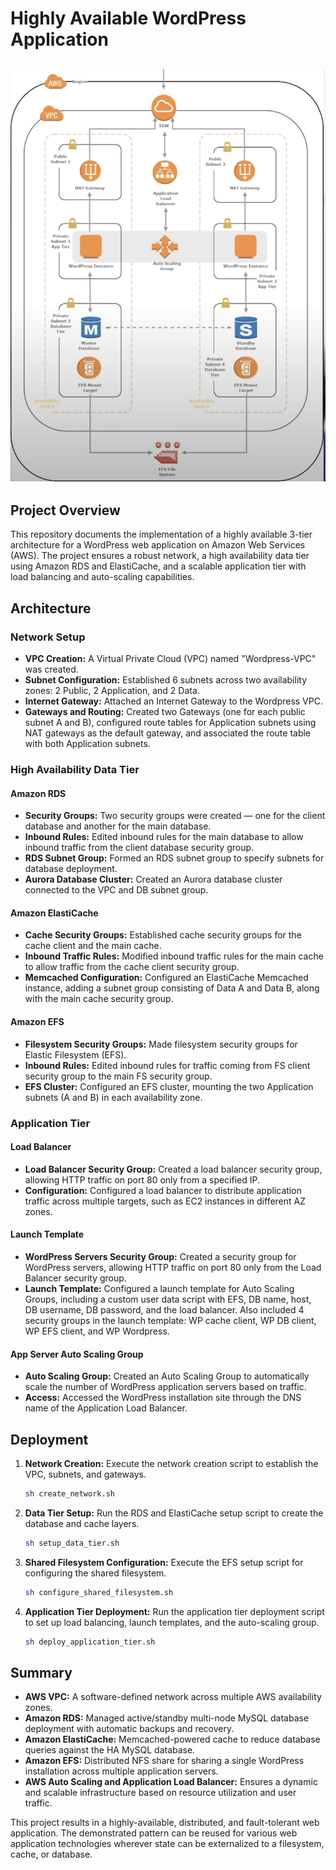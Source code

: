 # Highly Available WordPress Application

![Alt text](Full-Architecture.png)
----

## Project Overview

This repository documents the implementation of a highly available 3-tier architecture for a WordPress web application on Amazon Web Services (AWS). The project ensures a robust network, a high availability data tier using Amazon RDS and ElastiCache, and a scalable application tier with load balancing and auto-scaling capabilities.

## Architecture

### Network Setup

- **VPC Creation:** A Virtual Private Cloud (VPC) named "Wordpress-VPC" was created.
- **Subnet Configuration:** Established 6 subnets across two availability zones: 2 Public, 2 Application, and 2 Data.
- **Internet Gateway:** Attached an Internet Gateway to the Wordpress VPC.
- **Gateways and Routing:** Created two Gateways (one for each public subnet A and B), configured route tables for Application subnets using NAT gateways as the default gateway, and associated the route table with both Application subnets.

### High Availability Data Tier

#### Amazon RDS

- **Security Groups:** Two security groups were created — one for the client database and another for the main database.
- **Inbound Rules:** Edited inbound rules for the main database to allow inbound traffic from the client database security group.
- **RDS Subnet Group:** Formed an RDS subnet group to specify subnets for database deployment.
- **Aurora Database Cluster:** Created an Aurora database cluster connected to the VPC and DB subnet group.

#### Amazon ElastiCache

- **Cache Security Groups:** Established cache security groups for the cache client and the main cache.
- **Inbound Traffic Rules:** Modified inbound traffic rules for the main cache to allow traffic from the cache client security group.
- **Memcached Configuration:** Configured an ElastiCache Memcached instance, adding a subnet group consisting of Data A and Data B, along with the main cache security group.

#### Amazon EFS

- **Filesystem Security Groups:** Made filesystem security groups for Elastic Filesystem (EFS).
- **Inbound Rules:** Edited inbound rules for traffic coming from FS client security group to the main FS security group.
- **EFS Cluster:** Configured an EFS cluster, mounting the two Application subnets (A and B) in each availability zone.

### Application Tier

#### Load Balancer

- **Load Balancer Security Group:** Created a load balancer security group, allowing HTTP traffic on port 80 only from a specified IP.
- **Configuration:** Configured a load balancer to distribute application traffic across multiple targets, such as EC2 instances in different AZ zones.

#### Launch Template

- **WordPress Servers Security Group:** Created a security group for WordPress servers, allowing HTTP traffic on port 80 only from the Load Balancer security group.
- **Launch Template:** Configured a launch template for Auto Scaling Groups, including a custom user data script with EFS, DB name, host, DB username, DB password, and the load balancer. Also included 4 security groups in the launch template: WP cache client, WP DB client, WP EFS client, and WP Wordpress.

#### App Server Auto Scaling Group

- **Auto Scaling Group:** Created an Auto Scaling Group to automatically scale the number of WordPress application servers based on traffic.
- **Access:** Accessed the WordPress installation site through the DNS name of the Application Load Balancer.

## Deployment

1. **Network Creation:** Execute the network creation script to establish the VPC, subnets, and gateways.
   ```bash
   sh create_network.sh
   ```

2. **Data Tier Setup:** Run the RDS and ElastiCache setup script to create the database and cache layers.
   ```bash
   sh setup_data_tier.sh
   ```

3. **Shared Filesystem Configuration:** Execute the EFS setup script for configuring the shared filesystem.
   ```bash
   sh configure_shared_filesystem.sh
   ```

4. **Application Tier Deployment:** Run the application tier deployment script to set up load balancing, launch templates, and the auto-scaling group.
   ```bash
   sh deploy_application_tier.sh
   ```

## Summary

- **AWS VPC:** A software-defined network across multiple AWS availability zones.
- **Amazon RDS:** Managed active/standby multi-node MySQL database deployment with automatic backups and recovery.
- **Amazon ElastiCache:** Memcached-powered cache to reduce database queries against the HA MySQL database.
- **Amazon EFS:** Distributed NFS share for sharing a single WordPress installation across multiple application servers.
- **AWS Auto Scaling and Application Load Balancer:** Ensures a dynamic and scalable infrastructure based on resource utilization and user traffic.

This project results in a highly-available, distributed, and fault-tolerant web application. The demonstrated pattern can be reused for various web application technologies wherever state can be externalized to a filesystem, cache, or database. 
